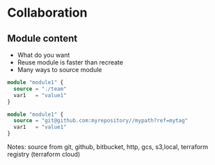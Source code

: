 <!-- .slide: class="with-code" -->
# Collaboration

## Module content

* What do you want
* Reuse module is faster than recreate
* Many ways to source module

```terraform
module "module1" {
  source = "./team"
  var1   = "value1"
}
```
<!-- .element: class="big-code" -->

```terraform
module "module1" {
  source = "git@github.com:myrepository//mypath?ref=mytag"
  var1   = "value1"
}
```
<!-- .element: class="big-code" -->

Notes:
source from git, github, bitbucket, http, gcs, s3,local, terraform registry (terraform cloud)


